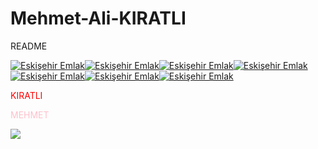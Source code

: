 # Mehmet-Ali-KIRATLI

README

<a href="http://www.eskisehiremlak.com"><img src="http://in.sitekodlari.com/prla/gidk.gif" border="0" alt="Eskişehir Emlak"></a><a href="http://www.eskisehiremlak.com"><img src="http://in.sitekodlari.com/prla/gidi.gif" border="0" alt="Eskişehir Emlak"></a><a href="http://www.eskisehiremlak.com"><img src="http://in.sitekodlari.com/prla/gidr.gif" border="0" alt="Eskişehir Emlak"></a><a href="http://www.eskisehiremlak.com"><img src="http://in.sitekodlari.com/prla/gida.gif" border="0" alt="Eskişehir Emlak"></a><a href="http://www.eskisehiremlak.com"><img src="http://in.sitekodlari.com/prla/gidt.gif" border="0" alt="Eskişehir Emlak"></a><a href="http://www.eskisehiremlak.com"><img src="http://in.sitekodlari.com/prla/gidl.gif" border="0" alt="Eskişehir Emlak"></a><a href="http://www.eskisehiremlak.com"><img src="http://in.sitekodlari.com/prla/gidi.gif" border="0" alt="Eskişehir Emlak"></a>


<span style='color:red'> KIRATLI </span>

<span style='color:pink'> MEHMET </span>



<a href="http://Instagram.com/mehmetalikiratliii" target=new><img src="http://in.sitekodlari.com/insta/1.png" border="0"></a>







